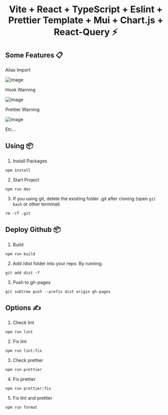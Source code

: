 <h1 align='center'>Vite + React + TypeScript + Eslint + Prettier Template + Mui + Chart.js + React-Query ⚡</h1>

## **Some Features 📋**

Alias Import

![image](https://user-images.githubusercontent.com/70432453/170644457-ede03cca-44e9-4543-94d3-412c9d317063.png)

Hook Warning

![image](https://user-images.githubusercontent.com/70432453/170638708-23a20ffd-156e-494a-84be-b1e1cfdb5c93.png)

Prettier Warning

![image](https://user-images.githubusercontent.com/70432453/170639043-24423ed1-73cc-4730-b270-2acea1ae0c74.png)

Etc...

## **Using 📦**

1. Install Packages

```
npm install
```

2. Start Project

```
npm run dev
```

3. If you using git, delete the existing folder .git after cloning (open `git bash` or other terminal)

```
rm -rf .git
```

## **Deploy Github 📦**

1. Build

```
npm run build
```

2. Add /dist folder into your repo. By running.

```
git add dist -f
```

3. Push to gh-pages

```
git subtree push --prefix dist origin gh-pages
```

## **Options ✍️**

1. Check lint

```
npm run lint
```

2. Fix lint

```
npm run lint:fix
```

3. Check prettier

```
npm run prettier
```

4. Fix prettier

```
npm run prettier:fix
```

5. Fix lint and prettier

```
npm run format
```
